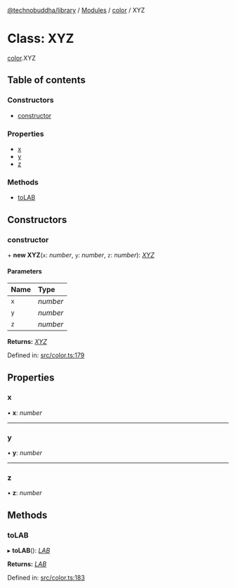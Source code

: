 [@technobuddha/library](../..) / [Modules](../Modules.md) / [color](../modules/color.md) / XYZ

# Class: XYZ

[color](../modules/color.md).XYZ

## Table of contents

### Constructors

- [constructor](color.xyz.md#constructor)

### Properties

- [x](color.xyz.md#x)
- [y](color.xyz.md#y)
- [z](color.xyz.md#z)

### Methods

- [toLAB](color.xyz.md#tolab)

## Constructors

### constructor

\+ **new XYZ**(`x`: *number*, `y`: *number*, `z`: *number*): [*XYZ*](color.xyz.md)

#### Parameters

| Name | Type |
| :------ | :------ |
| `x` | *number* |
| `y` | *number* |
| `z` | *number* |

**Returns:** [*XYZ*](color.xyz.md)

Defined in: [src/color.ts:179](../src/color.ts#L179)

## Properties

### x

• **x**: *number*

___

### y

• **y**: *number*

___

### z

• **z**: *number*

## Methods

### toLAB

▸ **toLAB**(): [*LAB*](color.lab.md)

**Returns:** [*LAB*](color.lab.md)

Defined in: [src/color.ts:183](../src/color.ts#L183)

